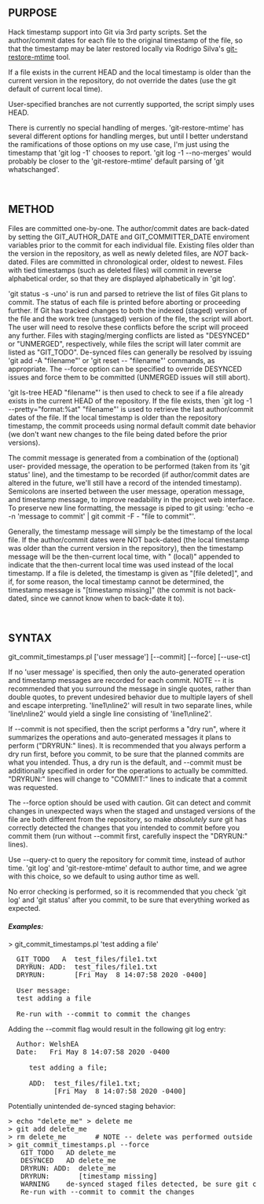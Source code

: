 ## PURPOSE

Hack timestamp support into Git via 3rd party scripts.  Set the author/commit
dates for each file to the original timestamp of the file, so that the
timestamp may be later restored locally via Rodrigo Silva's
[git-restore-mtime](https://github.com/MestreLion/git-tools) tool.

If a file exists in the current HEAD and the local timestamp is older than
the current version in the repository, do not override the dates (use the
git default of current local time).

User-specified branches are not currently supported, the script simply
uses HEAD.

There is currently no special handling of merges.  'git-restore-mtime' has
several different options for handling merges, but until I better understand
the ramifications of those options on my use case, I'm just using the timestamp
that 'git log -1' chooses to report.  'git log -1 --no-merges' would probably
be closer to the 'git-restore-mtime' default parsing of 'git whatschanged'.

<BR>



## METHOD

Files are committed one-by-one.  The author/commit dates are back-dated by
setting the GIT_AUTHOR_DATE and GIT_COMMITTER_DATE enviroment variables prior
to the commit for each individual file.  Existing files older than the version
in the repository, as well as newly deleted files, are *NOT* back-dated.
Files are committed in chronological order, oldest to newest.  Files with
tied timestamps (such as deleted files) will commit in reverse alphabetical
order, so that they are displayed alphabetically in 'git log'.

'git status -s -uno' is run and parsed to retrieve the list of files Git plans
to commit.  The status of each file is printed before aborting or proceeding
further.  If Git has tracked changes to both the indexed (staged) version of
the file and the work tree (unstaged) version of the file, the script will
abort.  The user will need to resolve these conflicts before the script will
proceed any further.  Files with staging/merging conflicts are listed as
"DESYNCED" or "UNMERGED", respectively, while files the script will later
commit are listed as "GIT_TODO".  De-synced files can generally be resolved
by issuing 'git add -A "filename"' or 'git reset -- "filename"' commands, as
appropriate.  The --force option can be specified to override DESYNCED issues
and force them to be committed (UNMERGED issues will still abort).

'git ls-tree HEAD "filename"' is then used to check to see if a file already
exists in the current HEAD of the repository.  If the file exists, then
`git log -1 --pretty="format:%at" "filename"' is used to retrieve the last
author/commit dates of the file.  If the local timestamp is older than the
repository timestamp, the commit proceeds using normal default commit date
behavior (we don't want new changes to the file being dated before the prior
versions).

The commit message is generated from a combination of the (optional) user-
provided message, the operation to be performed (taken from its 'git status'
line), and the timestamp to be recorded (if author/commit dates are altered in
the future, we'll still have a record of the intended timestamp).  Semicolons
are inserted between the user message, operation message, and timestamp
message, to improve readability in the project web interface.  To preserve
new line formatting, the message is piped to git using:
'echo -e -n 'message to commit' | git commit -F - "file to commit"'.

Generally, the timestamp message will simply be the timestamp of the local
file.  If the author/commit dates were NOT back-dated (the local timestamp was
older than the current version in the repository), then the timestamp message
will be the then-current local time, with " (local)" appended to indicate that
the then-current local time was used instead of the local timestamp.  If a
file is deleted, the timestamp is given as "[file deleted]", and if, for some
reason, the local timestamp cannot be determined, the timestamp message is
"[timestamp missing]" (the commit is not back-dated, since we cannot know
when to back-date it to).

<BR>



## SYNTAX

git_commit_timestamps.pl ['user message'] [--commit] [--force] [--use-ct]

If no 'user message' is specified, then only the auto-generated operation
and timestamp messages are recorded for each commit.  NOTE -- it is
recommended that you surround the message in single quotes, rather than
double quotes, to prevent undesired behavior due to multiple layers of
shell and escape interpreting.  'line1\nline2' will result in two separate
lines, while 'line\\nline2' would yield a single line consisting of
'line1\nline2'.

If --commit is not specified, then the script performs a "dry run", where
it summarizes the operations and auto-generated messages it plans to perform
("DRYRUN:" lines).  It is recommended that you always perform a dry run first,
before you commit, to be sure that the planned commits are what you intended.
Thus, a dry run is the default, and --commit must be additionally specified in
order for the operations to actually be committed.  "DRYRUN:" lines will
change to "COMMIT:" lines to indicate that a commit was requested.

The --force option should be used with caution.  Git can detect and commit
changes in unexpected ways when the staged and unstaged versions of the file
are both different from the repository, so make *absolutely sure* git has
correctly detected the changes that you intended to commit before you commit
them (run without --commit first, carefully inspect the "DRYRUN:" lines).

Use --query-ct to query the repository for commit time, instead of author
time.  'git log' and 'git-restore-mtime' default to author time, and we agree
with this choice, so we default to using author time as well.

No error checking is performed, so it is recommended that you check 'git log'
and 'git status' after you commit, to be sure that everything worked as
expected.


#### _Examples:_

\> git_commit_timestamps.pl 'test adding a file'
<pre>
  GIT_TODO   A  test_files/file1.txt
  DRYRUN: ADD:  test_files/file1.txt
  DRYRUN:       [Fri May  8 14:07:58 2020 -0400]

  User message:
  test adding a file

  Re-run with --commit to commit the changes
</pre>

Adding the --commit flag would result in the following git log entry:

<pre>
  Author: WelshEA <Eric.Welsh@moffitt.org>
  Date:   Fri May 8 14:07:58 2020 -0400

     test adding a file;

     ADD:  test_files/file1.txt;
           [Fri May  8 14:07:58 2020 -0400]
</pre>

Potentially unintended de-synced staging behavior:

<pre>
> echo "delete_me" > delete me
> git add delete_me
> rm delete_me       # NOTE -- delete was performed outside of 'git rm'
> git_commit_timestamps.pl --force
   GIT_TODO   AD delete_me
   DESYNCED   AD delete_me
   DRYRUN: ADD:  delete_me
   DRYRUN:       [timestamp missing]
   WARNING    de-synced staged files detected, be sure git commits as intended
   Re-run with --commit to commit the changes
</pre>
